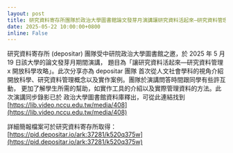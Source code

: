 ```yaml
---
layout: post
title: 研究資料寄存所團隊於政治大學圖書館論文發芽月演講讓研究資料活起來—研究資料管理 x 開放科學攻略
date: 2025-05-22 10:00:00+0800
inline: False
---
```


研究資料寄存所 (depositar) 團隊受中研院政治大學圖書館之邀，於 2025 年 5 月 19 日該大學的論文發芽月期間演講，
題目為「讓研究資料活起來—研究資料管理 x 開放科學攻略」。此次分享亦為 depositar 團隊
首次從人文社會學科的視角介紹開放科學、研究資料管理概念以及實作案例。團隊於演講問答時間跟同學有些許互動，
更加了解學生所需的幫助，如實作工具的介紹以及實際管理資料的方法。此次演講同步錄影已於
政治大學圖書館資料庫釋出，可從此連結找到 [https://lib.video.nccu.edu.tw/media/408](https://lib.video.nccu.edu.tw/media/408)

詳細簡報檔案可於研究資料寄存所取得：[https://pid.depositar.io/ark:37281/k520q375w](https://pid.depositar.io/ark:37281/k520q375w)

